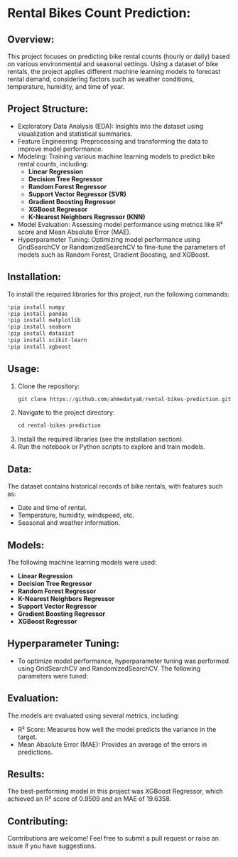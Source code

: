 # Rental Bikes Count Prediction:
## Overview:
This project focuses on predicting bike rental counts (hourly or daily) based on various environmental and seasonal  settings.   Using a dataset of bike rentals, the project applies different machine learning models to forecast rental demand, considering   factors such as weather conditions, temperature, humidity, and time of year.
## Project Structure:
- Exploratory Data Analysis (EDA): Insights into the dataset using visualization and statistical summaries.
- Feature Engineering: Preprocessing and transforming the data to improve model performance.
- Modeling: Training various machine learning models to predict bike rental counts, including:
	- **Linear Regression**
	- **Decision Tree Regressor**
	- **Random Forest Regressor**
	- **Support Vector Regressor (SVR)**
	- **Gradient Boosting Regressor**
	- **XGBoost Regressor**
	- **K-Nearest Neighbors Regressor (KNN)**
- Model Evaluation: Assessing model performance using metrics like R² score and Mean Absolute Error (MAE).
- Hyperparameter Tuning: Optimizing model performance using GridSearchCV or RandomizedSearchCV to fine-tune the parameters of models such as Random Forest, Gradient Boosting, and XGBoost.
## Installation:
To install the required libraries for this project, run the following commands:
``` python
!pip install numpy
!pip install pandas
!pip install matplotlib
!pip install seaborn
!pip install datasist
!pip install scikit-learn
!pip install xgboost
```
## Usage:
1. Clone the repository:</br>
	``` python
	git clone https://github.com/ahmedatya8/rental-bikes-prediction.git
 
3. Navigate to the project directory:
    ``` python
	cd rental-bikes-prediction
5. Install the required libraries (see the installation section).
6. Run the notebook or Python scripts to explore and train models.

## Data:
The dataset contains historical records of bike rentals, with features such as:
- Date and time of rental.
- Temperature, humidity, windspeed, etc.
- Seasonal and weather information.


## Models:
The following machine learning models were used:
- **Linear Regression**
- **Decision Tree Regressor**
- **Random Forest Regressor**
- **K-Nearest Neighbors Regressor**
- **Support Vector Regressor**
- **Gradient Boosting Regressor**
- **XGBoost Regressor**
## Hyperparameter Tuning:
- To optimize model performance, hyperparameter tuning was performed using GridSearchCV and RandomizedSearchCV. The following parameters were tuned:
## Evaluation:
The models are evaluated using several metrics, including:
- R² Score: Measures how well the model predicts the variance in the target.
- Mean Absolute Error (MAE): Provides an average of the errors in predictions.
## Results:
The best-performing model in this project was XGBoost Regressor, which achieved an R² score of 0.9509 and an MAE of 19.6358.
## Contributing:
Contributions are welcome! Feel free to submit a pull request or raise an issue if you have suggestions.
